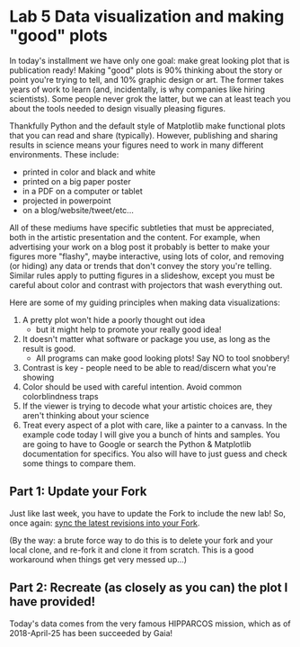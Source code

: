 # Lab 5 Data visualization and making "good" plots


In today's installment we have only one goal: make great looking plot that is publication ready! Making "good" plots is 90% thinking about the story or point you're trying to tell, and 10% graphic design or art. The former takes years of work to learn (and, incidentally, is why companies like hiring scientists). Some people never grok the latter, but we can at least teach you about the tools needed to design visually pleasing figures.

Thankfully Python and the default style of Matplotlib make functional plots that you can read and share (typically). However, publishing and sharing results in science means your figures need to work in many different environments. These include:
- printed in color and black and white
- printed on a big paper poster
- in a PDF on a computer or tablet
- projected in powerpoint
- on a blog/website/tweet/etc...

All of these mediums have specific subtleties that must be appreciated, both in the artistic presentation and the content. For example, when advertising your work on a blog post it probably is better to make your figures more "flashy", maybe interactive, using lots of color, and removing (or hiding) any data or trends that don't convey the story you're telling. Similar rules apply to putting figures in a slideshow, except you must be careful about color and contrast with projectors that wash everything out.

Here are some of my guiding principles when making data visualizations:
1. A pretty plot won't hide a poorly thought out idea
    - but it might help to promote your really good idea!
2. It doesn't matter what software or package you use, as long as the result is good.
    - All programs can make good looking plots! Say NO to tool snobbery!
3. Contrast is key - people need to be able to read/discern what you're showing
4. Color should be used with careful intention. Avoid common colorblindness traps
5. If the viewer is trying to decode what your artistic choices are, they aren't thinking
about your science
6. Treat every aspect of a plot with care, like a painter to a canvass.
In the example code today I will give you a bunch of hints and samples. You are going to have to Google or search the Python & Matplotlib documentation for specifics. You also will have to just guess and check some things to compare them.

## Part 1: Update your Fork

Just like last week, you have to update the Fork to include the new lab! So, once again: [sync the latest revisions into your Fork](https://help.github.com/articles/syncing-a-fork/).

(By the way: a brute force way to do this is to delete your fork and your local clone, and re-fork it and clone it from scratch. This is a good workaround when things get very messed up...)


## Part 2: Recreate (as closely as you can) the plot I have provided!
Today's data comes from the very famous HIPPARCOS mission, which as of 2018-April-25 has been succeeded by Gaia!
